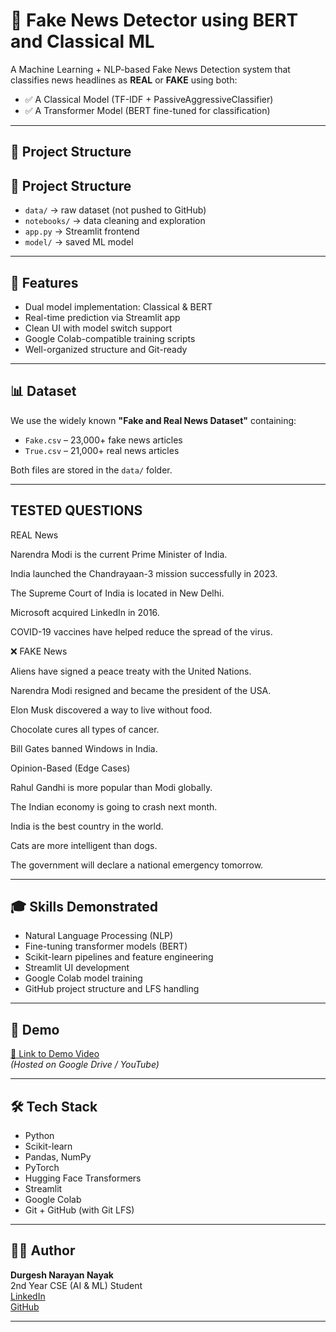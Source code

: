 # 📰 Fake News Detector using BERT and Classical ML

A Machine Learning + NLP-based Fake News Detection system that classifies news headlines as **REAL** or **FAKE** using both:
- ✅ A Classical Model (TF-IDF + PassiveAggressiveClassifier)
- ✅ A Transformer Model (BERT fine-tuned for classification)

---

## 📁 Project Structure

## 📁 Project Structure
- `data/` → raw dataset (not pushed to GitHub)
- `notebooks/` → data cleaning and exploration
- `app.py` → Streamlit frontend
- `model/` → saved ML model

---

## 📌 Features

- Dual model implementation: Classical & BERT
- Real-time prediction via Streamlit app
- Clean UI with model switch support
- Google Colab-compatible training scripts
- Well-organized structure and Git-ready

---

## 📊 Dataset

We use the widely known **"Fake and Real News Dataset"** containing:
- `Fake.csv` – 23,000+ fake news articles
- `True.csv` – 21,000+ real news articles

Both files are stored in the `data/` folder.

---
## TESTED QUESTIONS
 REAL News

Narendra Modi is the current Prime Minister of India.

India launched the Chandrayaan-3 mission successfully in 2023.

The Supreme Court of India is located in New Delhi.

Microsoft acquired LinkedIn in 2016.

COVID-19 vaccines have helped reduce the spread of the virus.

❌ FAKE News 

Aliens have signed a peace treaty with the United Nations.

Narendra Modi resigned and became the president of the USA.

Elon Musk discovered a way to live without food.

Chocolate cures all types of cancer.

Bill Gates banned Windows in India.

 Opinion-Based (Edge Cases)

Rahul Gandhi is more popular than Modi globally.

The Indian economy is going to crash next month.

India is the best country in the world.

Cats are more intelligent than dogs.

The government will declare a national emergency tomorrow.


---

## 🎓 Skills Demonstrated

- Natural Language Processing (NLP)
- Fine-tuning transformer models (BERT)
- Scikit-learn pipelines and feature engineering
- Streamlit UI development
- Google Colab model training
- GitHub project structure and LFS handling

---

## 🎥 Demo

[🔗 Link to Demo Video](https://your-demo-link.com)  
*(Hosted on Google Drive / YouTube)*

---

## 🛠 Tech Stack

- Python
- Scikit-learn
- Pandas, NumPy
- PyTorch
- Hugging Face Transformers
- Streamlit
- Google Colab
- Git + GitHub (with Git LFS)

---

## 🙋‍♂️ Author

**Durgesh Narayan Nayak**  
2nd Year CSE (AI & ML) Student  
[LinkedIn](https://www.linkedin.com/in/durgesh-narayan-nayak-82098a353/)  
[GitHub](https://github.com/DnN04)

---

